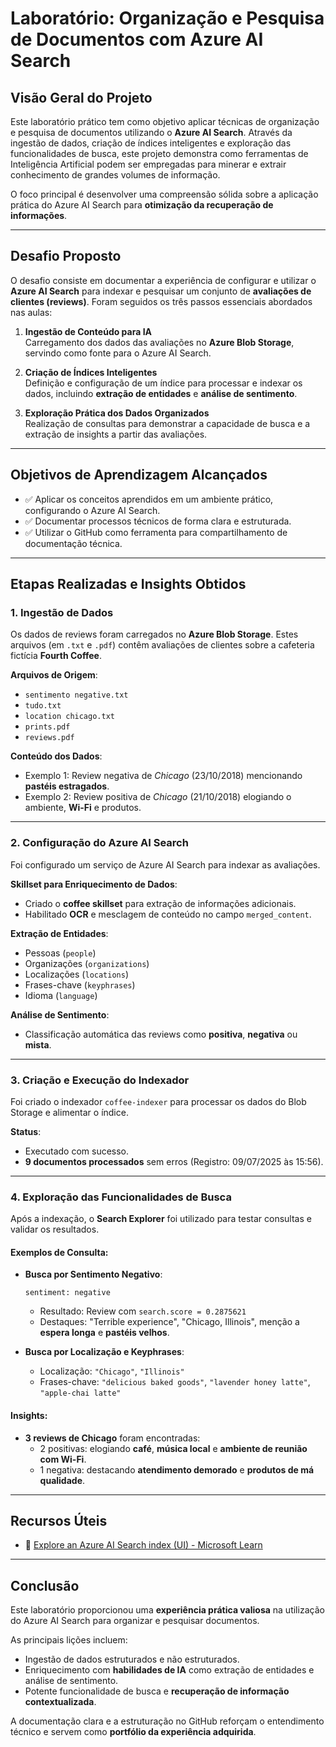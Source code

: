 # Laboratório: Organização e Pesquisa de Documentos com Azure AI Search

## Visão Geral do Projeto

Este laboratório prático tem como objetivo aplicar técnicas de organização e pesquisa de documentos utilizando o **Azure AI Search**. Através da ingestão de dados, criação de índices inteligentes e exploração das funcionalidades de busca, este projeto demonstra como ferramentas de Inteligência Artificial podem ser empregadas para minerar e extrair conhecimento de grandes volumes de informação.

O foco principal é desenvolver uma compreensão sólida sobre a aplicação prática do Azure AI Search para **otimização da recuperação de informações**.

---

## Desafio Proposto

O desafio consiste em documentar a experiência de configurar e utilizar o **Azure AI Search** para indexar e pesquisar um conjunto de **avaliações de clientes (reviews)**. Foram seguidos os três passos essenciais abordados nas aulas:

1. **Ingestão de Conteúdo para IA**  
   Carregamento dos dados das avaliações no **Azure Blob Storage**, servindo como fonte para o Azure AI Search.

2. **Criação de Índices Inteligentes**  
   Definição e configuração de um índice para processar e indexar os dados, incluindo **extração de entidades** e **análise de sentimento**.

3. **Exploração Prática dos Dados Organizados**  
   Realização de consultas para demonstrar a capacidade de busca e a extração de insights a partir das avaliações.

---

## Objetivos de Aprendizagem Alcançados

- ✅ Aplicar os conceitos aprendidos em um ambiente prático, configurando o Azure AI Search.
- ✅ Documentar processos técnicos de forma clara e estruturada.
- ✅ Utilizar o GitHub como ferramenta para compartilhamento de documentação técnica.

---

## Etapas Realizadas e Insights Obtidos

### 1. Ingestão de Dados

Os dados de reviews foram carregados no **Azure Blob Storage**. Estes arquivos (em `.txt` e `.pdf`) contêm avaliações de clientes sobre a cafeteria fictícia **Fourth Coffee**.

**Arquivos de Origem**:
- `sentimento negative.txt`
- `tudo.txt`
- `location chicago.txt`
- `prints.pdf`
- `reviews.pdf`

**Conteúdo dos Dados**:
- Exemplo 1: Review negativa de *Chicago* (23/10/2018) mencionando **pastéis estragados**.
- Exemplo 2: Review positiva de *Chicago* (21/10/2018) elogiando o ambiente, **Wi-Fi** e produtos.

---

### 2. Configuração do Azure AI Search

Foi configurado um serviço de Azure AI Search para indexar as avaliações.

**Skillset para Enriquecimento de Dados**:
- Criado o **coffee skillset** para extração de informações adicionais.
- Habilitado **OCR** e mesclagem de conteúdo no campo `merged_content`.

**Extração de Entidades**:
- Pessoas (`people`)
- Organizações (`organizations`)
- Localizações (`locations`)
- Frases-chave (`keyphrases`)
- Idioma (`language`)

**Análise de Sentimento**:
- Classificação automática das reviews como **positiva**, **negativa** ou **mista**.

---

### 3. Criação e Execução do Indexador

Foi criado o indexador `coffee-indexer` para processar os dados do Blob Storage e alimentar o índice.

**Status**:
- Executado com sucesso.
- **9 documentos processados** sem erros (Registro: 09/07/2025 às 15:56).

---

### 4. Exploração das Funcionalidades de Busca

Após a indexação, o **Search Explorer** foi utilizado para testar consultas e validar os resultados.

#### Exemplos de Consulta:

- **Busca por Sentimento Negativo**:
  ```text
  sentiment: negative
  ```
  - Resultado: Review com `search.score = 0.2875621`
  - Destaques: "Terrible experience", "Chicago, Illinois", menção a **espera longa** e **pastéis velhos**.

- **Busca por Localização e Keyphrases**:
  - Localização: `"Chicago"`, `"Illinois"`
  - Frases-chave: `"delicious baked goods"`, `"lavender honey latte"`, `"apple-chai latte"`

#### Insights:

- **3 reviews de Chicago** foram encontradas:
  - 2 positivas: elogiando **café**, **música local** e **ambiente de reunião com Wi-Fi**.
  - 1 negativa: destacando **atendimento demorado** e **produtos de má qualidade**.

---

## Recursos Úteis

- 🔗 [Explore an Azure AI Search index (UI) - Microsoft Learn](https://microsoftlearning.github.io/mslearn-ai-fundamentals/Instructions/Labs/11-ai-search.html)

---

## Conclusão

Este laboratório proporcionou uma **experiência prática valiosa** na utilização do Azure AI Search para organizar e pesquisar documentos.

As principais lições incluem:
- Ingestão de dados estruturados e não estruturados.
- Enriquecimento com **habilidades de IA** como extração de entidades e análise de sentimento.
- Potente funcionalidade de busca e **recuperação de informação contextualizada**.

A documentação clara e a estruturação no GitHub reforçam o entendimento técnico e servem como **portfólio da experiência adquirida**.
